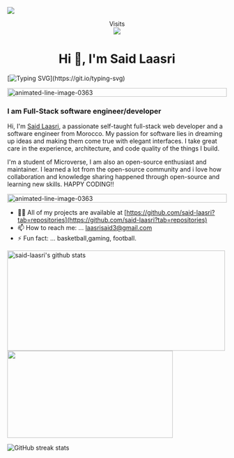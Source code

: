 ![](https://img.shields.io/badge/Microverse-blueviolet)

<p  align="center"> 
  Visits<br>
  <img src="https://profile-counter.glitch.me/said-laasri/count.svg" />
</p>

<h1 align="center">Hi 👋, I'm Said Laasri</h1>

[![Typing SVG](https://readme-typing-svg.herokuapp.com?font=Architects+Daughter&size=30&color=7AF79A&lines=Hi👋!;Said-laasri+here...;I'm+a+full+stack+developer;I'm+available+for+hire;)](https://git.io/typing-svg)

<a href="https://www.animatedimages.org/cat-lines-562.htm"><img width="100%" height="20" src="https://www.animatedimages.org/data/media/562/animated-line-image-0363.gif" border="0" alt="animated-line-image-0363" /></a>



### I am Full-Stack software engineer/developer
Hi, I'm [Said Laasri](https://www.linkedin.com/in/said-laasri-8a4367172/), a passionate self-taught full-stack web developer and a software engineer from Morocco. My passion for software lies in dreaming up ideas and making them come true with elegant interfaces. I take great care in the experience, architecture, and code quality of the things I build.

I'm a student of Microverse, I am also an open-source enthusiast and maintainer. I learned a lot from the open-source community and i love how collaboration and knowledge sharing happened through open-source and learning new skills. 
HAPPY CODING!!

<a href="https://www.animatedimages.org/cat-lines-562.htm"><img width="100%" height="20" src="https://www.animatedimages.org/data/media/562/animated-line-image-0363.gif" border="0" alt="animated-line-image-0363" /></a>


- 👨‍💻 All of my projects are available at [https://github.com/said-laasri?tab=repositories](https://github.com/said-laasri?tab=repositories)
- 📫 How to reach me: ... laasrisaid3@gmail.com
- ⚡ Fun fact: ... basketball,gaming, football.
<div display="flex">
<a href="https://github.com/laasri-said/github-readme-stats"><img align="start" width="500" height="230" src="https://github-readme-stats.vercel.app/api?username=said-laasri&show_icons=true&include_all_commits=true&theme=buefy&hide_border=true" alt="said-laasri's github stats" /></a> 
<a href="https://github.com/said-laasri/github-readme-stats"><img align="end"  width="380" height="200" src="https://github-readme-stats.vercel.app/api/top-langs/?username=said-laasri&layout=compact&theme=buefy&hide_border=true" /></a> 

![GitHub streak stats](https://github-readme-streak-stats.herokuapp.com/?user=said-laasri) 
</div>
